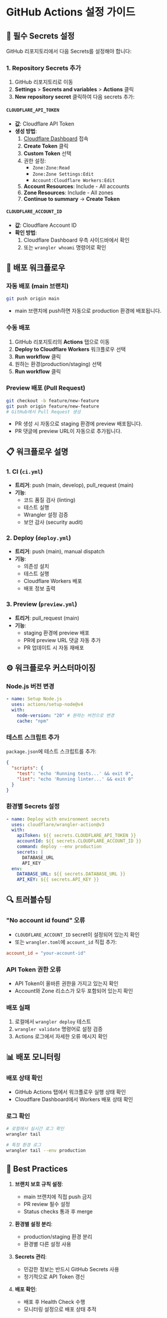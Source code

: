 # GitHub Actions 설정 가이드

## 🔑 필수 Secrets 설정

GitHub 리포지토리에서 다음 Secrets를 설정해야 합니다:

### 1. Repository Secrets 추가

1. GitHub 리포지토리로 이동
2. **Settings** > **Secrets and variables** > **Actions** 클릭
3. **New repository secret** 클릭하여 다음 secrets 추가:

#### `CLOUDFLARE_API_TOKEN`

- **값**: Cloudflare API Token
- **생성 방법**:
  1. [Cloudflare Dashboard](https://dash.cloudflare.com/profile/api-tokens) 접속
  2. **Create Token** 클릭
  3. **Custom Token** 선택
  4. 권한 설정:
     - `Zone:Zone:Read`
     - `Zone:Zone Settings:Edit`
     - `Account:Cloudflare Workers:Edit`
  5. **Account Resources**: Include - All accounts
  6. **Zone Resources**: Include - All zones
  7. **Continue to summary** → **Create Token**

#### `CLOUDFLARE_ACCOUNT_ID`

- **값**: Cloudflare Account ID
- **확인 방법**:
  1. Cloudflare Dashboard 우측 사이드바에서 확인
  2. 또는 `wrangler whoami` 명령어로 확인

## 🚀 배포 워크플로우

### 자동 배포 (main 브랜치)

```bash
git push origin main
```

- main 브랜치에 push하면 자동으로 production 환경에 배포됩니다.

### 수동 배포

1. GitHub 리포지토리의 **Actions** 탭으로 이동
2. **Deploy to Cloudflare Workers** 워크플로우 선택
3. **Run workflow** 클릭
4. 원하는 환경(production/staging) 선택
5. **Run workflow** 클릭

### Preview 배포 (Pull Request)

```bash
git checkout -b feature/new-feature
git push origin feature/new-feature
# GitHub에서 Pull Request 생성
```

- PR 생성 시 자동으로 staging 환경에 preview 배포됩니다.
- PR 댓글에 preview URL이 자동으로 추가됩니다.

## 📋 워크플로우 설명

### 1. CI (`ci.yml`)

- **트리거**: push (main, develop), pull_request (main)
- **기능**:
  - 코드 품질 검사 (linting)
  - 테스트 실행
  - Wrangler 설정 검증
  - 보안 감사 (security audit)

### 2. Deploy (`deploy.yml`)

- **트리거**: push (main), manual dispatch
- **기능**:
  - 의존성 설치
  - 테스트 실행
  - Cloudflare Workers 배포
  - 배포 정보 출력

### 3. Preview (`preview.yml`)

- **트리거**: pull_request (main)
- **기능**:
  - staging 환경에 preview 배포
  - PR에 preview URL 댓글 자동 추가
  - PR 업데이트 시 자동 재배포

## ⚙️ 워크플로우 커스터마이징

### Node.js 버전 변경

```yaml
- name: Setup Node.js
  uses: actions/setup-node@v4
  with:
    node-version: "20" # 원하는 버전으로 변경
    cache: "npm"
```

### 테스트 스크립트 추가

`package.json`에 테스트 스크립트를 추가:

```json
{
  "scripts": {
    "test": "echo 'Running tests...' && exit 0",
    "lint": "echo 'Running linter...' && exit 0"
  }
}
```

### 환경별 Secrets 설정

```yaml
- name: Deploy with environment secrets
  uses: cloudflare/wrangler-action@v3
  with:
    apiToken: ${{ secrets.CLOUDFLARE_API_TOKEN }}
    accountId: ${{ secrets.CLOUDFLARE_ACCOUNT_ID }}
    command: deploy --env production
    secrets: |
      DATABASE_URL
      API_KEY
  env:
    DATABASE_URL: ${{ secrets.DATABASE_URL }}
    API_KEY: ${{ secrets.API_KEY }}
```

## 🔍 트러블슈팅

### "No account id found" 오류

- `CLOUDFLARE_ACCOUNT_ID` secret이 설정되어 있는지 확인
- 또는 `wrangler.toml`에 `account_id` 직접 추가:

```toml
account_id = "your-account-id"
```

### API Token 권한 오류

- API Token이 올바른 권한을 가지고 있는지 확인
- Account와 Zone 리소스가 모두 포함되어 있는지 확인

### 배포 실패

1. 로컬에서 `wrangler deploy` 테스트
2. `wrangler validate` 명령어로 설정 검증
3. Actions 로그에서 자세한 오류 메시지 확인

## 📊 배포 모니터링

### 배포 상태 확인

- GitHub Actions 탭에서 워크플로우 실행 상태 확인
- Cloudflare Dashboard에서 Workers 배포 상태 확인

### 로그 확인

```bash
# 로컬에서 실시간 로그 확인
wrangler tail

# 특정 환경 로그
wrangler tail --env production
```

## 🎯 Best Practices

1. **브랜치 보호 규칙 설정**:
   - main 브랜치에 직접 push 금지
   - PR review 필수 설정
   - Status checks 통과 후 merge

2. **환경별 설정 분리**:
   - production/staging 환경 분리
   - 환경별 다른 설정 사용

3. **Secrets 관리**:
   - 민감한 정보는 반드시 GitHub Secrets 사용
   - 정기적으로 API Token 갱신

4. **배포 확인**:
   - 배포 후 Health Check 수행
   - 모니터링 설정으로 배포 상태 추적
